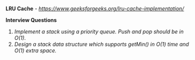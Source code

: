 
**LRU Cache** - *https://www.geeksforgeeks.org/lru-cache-implementation/* 

**Interview Questions**
1. *Implement a stack using a priority queue. Push and pop should be in O(1).*
2. *Design a stack data structure which supports getMin() in O(1) time and O(1) extra space.* 
